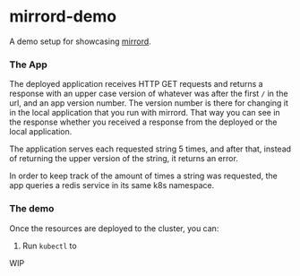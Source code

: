 # mirrord-demo

A demo setup for showcasing [mirrord](https://github.com/metalbear-co/mirrord).

### The App

The deployed application receives HTTP GET requests and returns a response with an upper 
case version of whatever was after the first `/` in the url, and an app version number.
The version number is there for changing it in the local application that you run with 
mirrord. That way you can see in the response whether you received a response from the 
deployed or the local application.

The application serves each requested string 5 times, and after that, instead of returning
the upper version of the string, it returns an error.

In order to keep track of the amount of times a string was requested, the app queries a
redis service in its same k8s namespace.

### The demo

Once the resources are deployed to the cluster, you can:

1. Run `kubectl` to 


WIP
